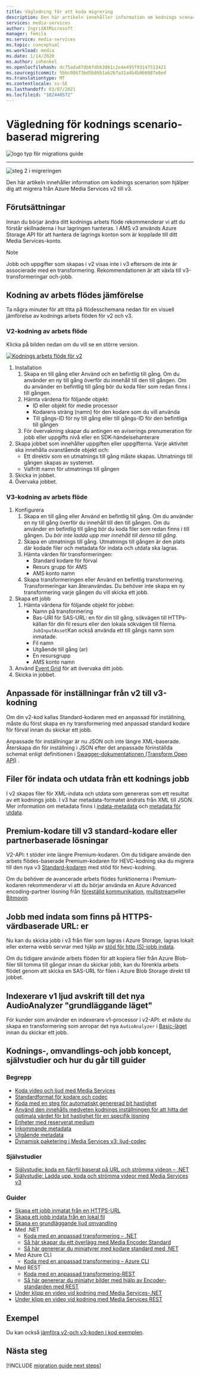 ```yaml
---
title: Vägledning för att koda migrering
description: Den här artikeln innehåller information om kodnings scenarion som hjälper dig att migrera från Azure Media Services v2 till v3.
services: media-services
author: IngridAtMicrosoft
manager: femila
ms.service: media-services
ms.topic: conceptual
ms.workload: media
ms.date: 1/14/2020
ms.author: inhenkel
ms.openlocfilehash: dc75ada87db6fdbb3861c2e4e495f93147513421
ms.sourcegitcommit: 5bbc00673bd5b86b1ab2b7a31a4b4b066087e8ed
ms.translationtype: MT
ms.contentlocale: sv-SE
ms.lasthandoff: 03/07/2021
ms.locfileid: "102440572"
---
```

# <a name="encoding-scenario-based-migration-guidance"></a>Vägledning för kodnings scenario-baserad migrering

![logo typ för migrations guide](./media/migration-guide/azure-media-services-logo-migration-guide.svg)

<hr color="#5ea0ef" size="10">

![steg 2 i migreringen](./media/migration-guide/steps-4.svg)

Den här artikeln innehåller information om kodnings scenarion som hjälper dig att migrera från Azure Media Services v2 till v3.

## <a name="prerequisites"></a>Förutsättningar

Innan du börjar ändra ditt kodnings arbets flöde rekommenderar vi att du förstår skillnaderna i hur lagringen hanteras.  I AMS v3 används Azure Storage API för att hantera de lagrings konton som är kopplade till ditt Media Services-konto.

> [!NOTE]
> Jobb och uppgifter som skapas i v2 visas inte i v3 eftersom de inte är associerade med en transformering. Rekommendationen är att växla till v3-transformeringar och-jobb.

## <a name="encoding-workflow-comparison"></a>Kodning av arbets flödes jämförelse

Ta några minuter för att titta på flödesschemana nedan för en visuell jämförelse av kodnings arbets flöden för v2 och v3.

### <a name="v2-encoding-workflow"></a>V2-kodning av arbets flöde

Klicka på bilden nedan om du vill se en större version.

[![Kodnings arbets flöde för v2 ](./media/migration-guide/V2-pretty.svg)](./media/migration-guide/V2-pretty.svg#lightbox)

1. Installation
    1. Skapa en till gång eller Använd och en befintlig till gång. Om du använder en ny till gång överför du innehåll till den till gången. Om du använder en befintlig till gång bör du koda filer som redan finns i till gången.
    2. Hämta värdena för följande objekt:
        - ID eller objekt för medie processor
        - Kodarens sträng (namn) för den kodare som du vill använda
        - Till gångs-ID för ny till gång eller till gångs-ID för den befintliga till gången
    3. För övervakning skapar du antingen en aviserings prenumeration för jobb eller uppgifts nivå eller en SDK-händelsehanterare
2. Skapa jobbet som innehåller uppgiften eller uppgifterna. Varje aktivitet ska innehålla ovanstående objekt och:
    - Ett direktiv som en utmatnings till gång måste skapas.  Utmatnings till gången skapas av systemet.
    - Valfritt namn för utmatnings till gången
3. Skicka in jobbet.
4. Övervaka jobbet.

### <a name="v3-encoding-workflow"></a>V3-kodning av arbets flöde

<Token>
<object data="./media/migration-guide/v3-pretty2.svg" width="80%"></object>
</Token>

1. Konfigurera
    1. Skapa en till gång eller Använd en befintlig till gång. Om du använder en ny till gång överför du innehåll till den till gången. Om du använder en befintlig till gång bör du koda filer som redan finns i till gången. Du *bör inte ladda upp mer innehåll till denna till gång.*
    1. Skapa en utmatnings till gång.  Utmatnings till gången är den plats där kodade filer och metadata för indata och utdata ska lagras.
    1. Hämta värden för transformeringen:
        - Standard kodare för förval
        - Resurs grupp för AMS
        - AMS konto namn
    1. Skapa transformeringen eller Använd en befintlig transformering.  Transformeringar kan återanvändas. Du behöver inte skapa en ny transformering varje gången du vill skicka ett jobb.
1. Skapa ett jobb
    1. Hämta värdena för följande objekt för jobbet:
        - Namn på transformering
        - Bas-URI för SAS-URL: en för din till gång, sökvägen till HTTPs-källan för din fil resurs eller den lokala sökvägen till filerna. `JobInputAsset`Kan också använda ett till gångs namn som inmatade.
        - Fil namn
        - Utgående till gång (ar)
        - En resursgrupp
        - AMS konto namn  
1. Använd [Event Grid](monitor-events-portal-how-to.md) för att övervaka ditt jobb.
1. Skicka in jobbet.

## <a name="custom-presets-from-v2-to-v3-encoding"></a>Anpassade för inställningar från v2 till v3-kodning

Om din v2-kod kallas Standard-kodaren med en anpassad för inställning, måste du först skapa en ny transformering med anpassad standard kodare för förval innan du skickar ett jobb.

Anpassade för inställningar är nu JSON och inte längre XML-baserade. Återskapa din för inställning i JSON efter det anpassade förinställda schemat enligt definitionen i [Swagger-dokumentationen (Transform Open API)](https://github.com/Azure/azure-rest-api-specs/blob/master/specification/mediaservices/resource-manager/Microsoft.Media/stable/2020-05-01/examples/transforms-create.json) .

## <a name="input-and-output-metadata-files-from-an-encoding-job"></a>Filer för indata och utdata från ett kodnings jobb

I v2 skapas filer för XML-indata och utdata som genereras som ett resultat av ett kodnings jobb. I v3 har metadata-formatet ändrats från XML till JSON. Mer information om metadata finns i [indata-metadata](input-metadata-schema.md) och [metadata för utdata](output-metadata-schema.md).

## <a name="premium-encoder-to-v3-standard-encoder-or-partner-based-solutions"></a>Premium-kodare till v3 standard-kodare eller partnerbaserade lösningar

V2-API: t stöder inte längre Premium-kodaren. Om du tidigare använde den arbets flödes-baserade Premium-kodaren för HEVC-kodning ska du migrera till den nya v3 [Standard-kodaren](media-encoder-standard-formats.md) med stöd för hevc-kodning.

Om du behöver de avancerade arbets flödes funktionerna i Premium-kodaren rekommenderar vi att du börjar använda en Azure Advanced encoding-partner lösning från [föreställd kommunikation](https://imaginecommunications.com), [multistream](https://www.telestream.net)eller [Bitmovin](https://bitmovin.com).

## <a name="jobs-with-inputs-that-are-on-https-hosted-urls"></a>Jobb med indata som finns på HTTPS-värdbaserade URL: er

Nu kan du skicka jobb i v3 från filer som lagras i Azure Storage, lagras lokalt eller externa webb servrar med hjälp av [stöd för http (S)-jobb indata](job-input-from-http-how-to.md).

Om du tidigare använde arbets flöden för att kopiera filer från Azure Blob-filer till tomma till gångar innan du skickar jobb, kan du förenkla arbets flödet genom att skicka en SAS-URL för filen i Azure Blob Storage direkt till jobbet.

## <a name="indexer-v1-audio-transcription-to-the-new-audioanalyzer-basic-mode"></a>Indexerare v1 ljud avskrift till det nya AudioAnalyzer "grundläggande läget"

För kunder som använder en indexerare v1-processor i v2-API: et måste du skapa en transformering som anropar det nya `AudioAnalyzer` i [Basic-läget](how-to-create-basic-audio-transform.md) innan du skickar ett jobb.

## <a name="encoding-transforms-and-jobs-concepts-tutorials-and-how-to-guides"></a>Kodnings-, omvandlings-och jobb koncept, självstudier och hur du går till guider

### <a name="concepts"></a>Begrepp

- [Koda video och ljud med Media Services](encoding-concept.md)
- [Standardformat för kodare och codec](media-encoder-standard-formats.md)
- [Koda med en steg för automatiskt genererad bit hastighet](autogen-bitrate-ladder.md)
- [Använd den innehålls medveten kodnings inställningen för att hitta det optimala värdet för bit hastighet för en specifik lösning](content-aware-encoding.md)
- [Enheter med reserverat medium](concept-media-reserved-units.md)
- [Inkommande metadata](input-metadata-schema.md)
- [Utgående metadata](output-metadata-schema.md)
- [Dynamisk paketering i Media Services v3: ljud-codec](dynamic-packaging-overview.md#audio-codecs-supported-by-dynamic-packaging)

### <a name="tutorials"></a>Självstudier

- [Självstudie: koda en fjärrfil baserat på URL och strömma videon – .NET](stream-files-dotnet-quickstart.md)
- [Självstudie: Ladda upp, koda och strömma videor med Media Services v3](stream-files-tutorial-with-api.md)

### <a name="how-to-guides"></a>Guider

- [Skapa ett jobb inmatat från en HTTPS-URL](job-input-from-http-how-to.md)
- [Skapa ett jobb indata från en lokal fil](job-input-from-local-file-how-to.md)
- [Skapa en grundläggande ljud omvandling](how-to-create-basic-audio-transform.md)
- Med .NET
  - [Koda med en anpassad transformering – .NET](customize-encoder-presets-how-to.md)
  - [Så här skapar du ett överlägg med Media Encoder Standard](how-to-create-overlay.md)
  - [Så här genererar du miniatyrer med kodare standard med .NET](media-services-generate-thumbnails-dotnet.md)
- Med Azure CLI
  - [Koda med en anpassad transformering – Azure CLI](custom-preset-cli-howto.md)
- Med REST
  - [Koda med en anpassad transformering-REST](custom-preset-rest-howto.md)
  - [Så här genererar du miniatyr bilder med hjälp av Encoder-standarden med REST](media-services-generate-thumbnails-rest.md)
- [Under klipp en video vid kodning med Media Services-.NET](subclip-video-dotnet-howto.md)
- [Under klipp en video vid kodning med Media Services REST](subclip-video-rest-howto.md)

## <a name="samples"></a>Exempel

Du kan också [jämföra v2-och v3-koden i kod exemplen](migrate-v-2-v-3-migration-samples.md).

## <a name="next-steps"></a>Nästa steg

[!INCLUDE [migration guide next steps](./includes/migration-guide-next-steps.md)]
